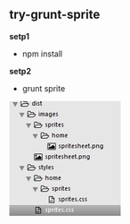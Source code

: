  try-grunt-sprite
----
 **setp1**
   - npm install
   

 **setp2**
  - grunt sprite
 
  ![ex][1]







[1]: https://raw.githubusercontent.com/nowgoant/try-grunt-sprite/master/app/images/ex.png
